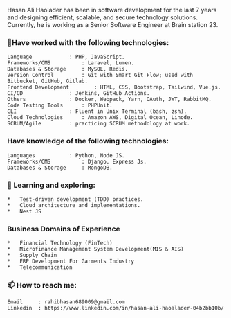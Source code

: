 
<p>
Hasan Ali Haolader has been in software development for the last 7 years and designing efficient, scalable, and secure technology solutions. Currently, he is working as a Senior Software Engineer at Brain station 23.
</p>

### **🔭Have worked with the following technologies:**
	Language			: PHP, JavaScript.
	Frameworks/CMS		  	: Laravel, Lumen.
	Databases & Storage		: MySQL, Redis.
	Version Control		  	: Git with Smart Git Flow; used with Bitbucket, GitHub, Gitlab.
	Frontend Development		: HTML, CSS, Bootstrap, Tailwind, Vue.js.
	CI/CD 				: Jenkins, GitHub Actions.
	Others				: Docker, Webpack, Yarn, OAuth, JWT, RabbitMQ.
	Code Testing Tools 		: PHPUnit.
	CLI 				: Fluent in Unix Terminal (bash, zsh).
	Cloud Technologies		: Amazon AWS, Digital Ocean, Linode.
	SCRUM/Agile			: practicing SCRUM methodology at work.


### **Have knowledge of the following technologies:**
	Languages			: Python, Node JS.
	Frameworks/CMS		  	: Django, Express Js.
	Databases & Storage		: MongoDB.

### **🌱 Learning and exploring:**
	*	Test-driven development (TDD) practices.
	*	Cloud architecture and implementations.
	*	Nest JS


### **Business Domains of Experience**
	*	Financial Technology (FinTech)
	*	Microfinance Management System Development(MIS & AIS)
	*	Supply Chain
	*	ERP Development For Garments Industry
	*	Telecommunication
### 📫  How to reach me:
    Email     : rahibhasan689009@gmail.com
    Linkedin  : https://www.linkedin.com/in/hasan-ali-haoalader-04b2bb10b/

